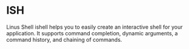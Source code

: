# ISH
Linus Shell ishell helps you to easily create an interactive shell for your application. It supports command completion, dynamic arguments, a command history, and chaining of commands.
